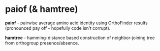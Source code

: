 # paiof (& hamtree)

**paiof** - pairwise average amino acid identity using OrthoFinder results (pronounced pay off - hopefully code isn't corrupt).

**hamtree** - hamming-distance based construction of neighbor-joining tree from orthogroup presence/absence.

